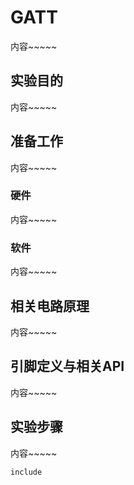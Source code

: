 # GATT 

内容~~~~~

## 实验目的

内容~~~~~

## 准备工作

内容~~~~~

### 硬件

内容~~~~~

### 软件

内容~~~~~

## 相关电路原理

内容~~~~~

## 引脚定义与相关API

内容~~~~~

## 实验步骤

内容~~~~~

```
include 
```